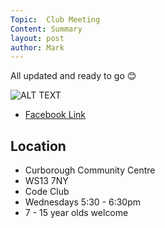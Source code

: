 ```yaml
---
Topic:  Club Meeting
Content: Summary
layout: post
author: Mark
---
```

All updated and ready to go 😊

![ALT TEXT](https://scontent.fbhx6-1.fna.fbcdn.net/v/t1.6435-9/71641015_2306391166154637_3156869686331703296_n.jpg?_nc_cat=106&ccb=1-7&_nc_sid=dd63ad&_nc_ohc=Gpq9SRKJwBMAX9rv-Ph&_nc_ht=scontent.fbhx6-1.fna&edm=AKK4YLsEAAAA&oh=00_AfCrkfU_sXA5Bbmgnsxbtni0vlyk4dxcqgy5kySQ9QoMeg&oe=654E3CFA)

* [Facebook Link](https://www.facebook.com/1481985248595237/posts/2306391642821256/)

## Location

* Curborough Community Centre
* WS13 7NY
* Code Club
* Wednesdays 5:30 - 6:30pm
* 7 - 15 year olds welcome

